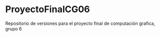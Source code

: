 # ProyectoFinalCG06
Repositorio de versiones para el proyecto final de computación grafica, grupo 6

